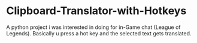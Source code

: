 # Clipboard-Translator-with-Hotkeys
A python project i was interested in doing for in-Game chat (League of Legends). Basically u press a hot key and the selected text gets translated.

